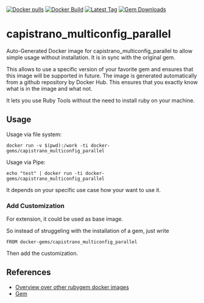 [![Docker pulls](https://img.shields.io/docker/pulls/rubygem/capistrano_multiconfig_parallel.svg)](https://hub.docker.com/r/rubygem/capistrano_multiconfig_parallel/)
[![Docker Build](https://img.shields.io/docker/automated/rubygem/capistrano_multiconfig_parallel.svg)](https://hub.docker.com/r/rubygem/capistrano_multiconfig_parallel/)
[![Latest Tag](https://img.shields.io/github/tag/docker-rubygem/capistrano_multiconfig_parallel.svg)](https://hub.docker.com/r/rubygem/capistrano_multiconfig_parallel/)
[![Gem Downloads](https://img.shields.io/gem/dt/capistrano_multiconfig_parallel.svg)](https://rubygems.org/gems/capistrano_multiconfig_parallel/)
# capistrano_multiconfig_parallel

Auto-Generated Docker image for capistrano_multiconfig_parallel to allow simple usage without installation.
It is in sync with the original gem.

This allows to use a specific version of your favorite gem and ensures that this image will be supported in future.
The image is generated automatically from a github repository by Docker Hub.
This ensures that you exactly know what is in the image and what not.

It lets you use Ruby Tools without the need to install ruby on your machine.

## Usage

Usage via file system:

`docker run -v $(pwd):/work -ti docker-gems/capistrano_multiconfig_parallel`

Usage via Pipe:

`echo "test" | docker run -ti docker-gems/capistrano_multiconfig_parallel`

It depends on your specific use case how your want to use it.

### Add Customization

For extension, it could be used as base image.

So instead of struggeling with the installation of a gem, just write

`FROM docker-gems/capistrano_multiconfig_parallel`

Then add the customization.

## References

 - [Overview over other rubygem docker images](https://github.com/thinkbot/docker-rubygem)
 - [Gem](https://rubygems.org/gems/capistrano_multiconfig_parallel/)
